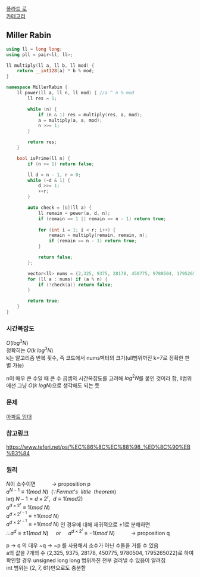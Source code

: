 [폴라드 로](/수학/PollardRho.md)   
[카테고리](/README.md)
## Miller Rabin
```cpp
using ll = long long;
using pll = pair<ll, ll>;

ll multiply(ll a, ll b, ll mod) {
    return __int128(a) * b % mod;
}

namespace MillerRabin {
    ll power(ll a, ll n, ll mod) { //a ^ n % mod
        ll res = 1;

        while (n) {
            if (n & 1) res = multiply(res, a, mod);
            a = multiply(a, a, mod);
            n >>= 1;
        }

        return res;
    }

    bool isPrime(ll n) {
        if (n <= 1) return false;

        ll d = n - 1, r = 0;
        while (~d & 1) {
            d >>= 1;
            ++r;
        }

        auto check = [&](ll a) {
            ll remain = power(a, d, n);
            if (remain == 1 || remain == n - 1) return true;
            
            for (int i = 1; i < r; i++) {
                remain = multiply(remain, remain, n);
                if (remain == n - 1) return true;
            }

            return false;
        };

        vector<ll> nums = {2,325, 9375, 28178, 450775, 9780504, 1795265022};
        for (ll a : nums) if (a % n) {
            if (!check(a)) return false;
        }

        return true;
    }
}
```
### 시간복잡도 
$O(log^3{N})$   
정확히는 $O(k~log^3{N})$   
k는 알고리즘 반복 횟수, 즉 코드에서 nums벡터의 크기(ull범위까진 k=7로 정확한 판별 가능)   

n이 매우 큰 수일 때 큰 수 곱셈의 시간복잡도를 고려해 $log^2N$를 붙인 것이라 함, ll범위에선 그냥 $O(k~logN)$으로 생각해도 되는 듯   

### 문제
[아파트 임대](https://www.acmicpc.net/problem/5615)

### 참고링크
https://www.teferi.net/ps/%EC%86%8C%EC%88%98_%ED%8C%90%EB%B3%84

### 원리
$N$이 소수이면 $~~~~~~~~~~\rightarrow$ proposition p   
$a^{N-1}\equiv1(mod~N) ~~(\because Fermat’s~~little~~theorem$)   
let) $N - 1 = d \times 2^r, ~~d \equiv 1(mod 2)$   
$a^{d \times 2^r} \equiv 1(mod~N)$   
$a^{d \times 2^{r-1}} \equiv \pm1(mod~N)$   
$a^{d \times 2^{r-1}} \equiv +1(mod~N)$ 인 경우에 대해 재귀적으로 $\pm1$로 분해하면   
$\therefore a^{d} \equiv \pm1(mod~N)~~~~~or~~~~~a^{d \times 2^i} \equiv -1 (mod~N)$  $~~~~~~~~~~\rightarrow$ proposition q   

p -> q 의 대우 ~q -> ~p 를 사용해서 소수가 아닌 수들을 거를 수 있음   
a의 값을 7개의 수 {2,325, 9375, 28178, 450775, 9780504, 1795265022}로 하여 확인할 경우 unsigned long long 범위까진 전부 걸러낼 수 있음이 알려짐   
int 범위는 {2, 7, 61}만으로도 충분함